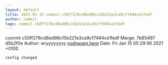 ```yaml
---
layout: default
title: 2021-01-15-commit-c50ff276cd8ed96c15b221e3ca9cf7494ce1fedf
author: commit
tags: commit c50ff276cd8ed96c15b221e3ca9cf7494ce1fedf
---
```


commit c50ff276cd8ed96c15b221e3ca9cf7494ce1fedf
Merge: 7b65497 d5b2f0e
Author: wryyyyyyyy <no@spam.here>
Date:   Fri Jan 15 05:29:56 2021 +0100

    config changed
